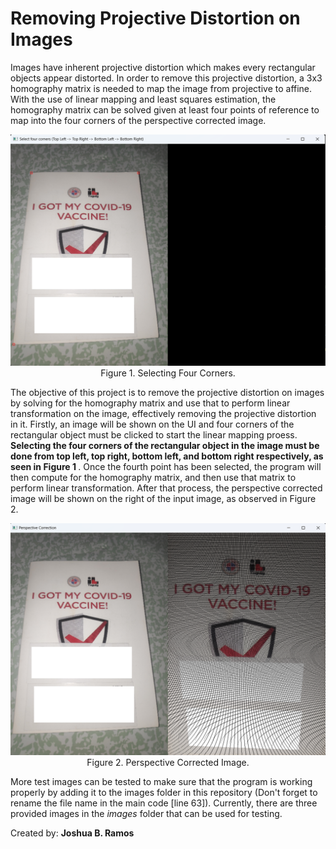 # Removing Projective Distortion on Images
Images have inherent projective distortion which makes every rectangular objects appear distorted. In order to remove this projective distortion, a 3x3 homography matrix is needed to map the image from projective to affine. With the use of linear mapping and least squares estimation, the homography matrix can be solved given at least four points of reference to map into the four corners of the perspective corrected image.

<p align="center">
  <img src="./docs/docs1.png">
  <br>Figure 1. Selecting Four Corners.
</p>

The objective of this project is to remove the projective distortion on images by solving for the homography matrix and use that to perform linear transformation on the image, effectively removing the projective distortion in it. Firstly, an image will be shown on the UI and four corners of the rectangular object must be clicked to start the linear mapping proess. <b> Selecting the four corners of the rectangular object in the image must be done from top left, top right, bottom left, and bottom right respectively, as seen in Figure 1 </b>. Once the fourth point has been selected, the program will then compute for the homography matrix, and then use that matrix to perform linear transformation. After that process, the perspective corrected image will be shown on the right of the input image, as observed in Figure 2.

<p align="center">
  <img src="./docs/docs2.png">
  <br>Figure 2. Perspective Corrected Image.
</p>

More test images can be tested to make sure that the program is working properly by adding it to the images folder in this repository (Don't forget to rename the file name in the main code [line 63]). Currently, there are three provided images in the <i>images</i> folder that can be used for testing.

Created by: <b> Joshua B. Ramos </b>
